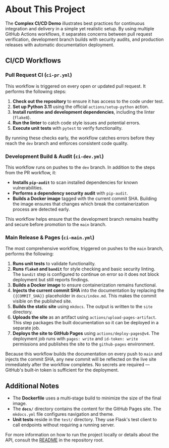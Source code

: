 # About This Project

The **Complex CI/CD Demo** illustrates best practices for continuous integration and delivery in a simple yet realistic setup.  By using multiple GitHub Actions workflows, it separates concerns between pull request verification, development branch builds with security audits, and production releases with automatic documentation deployment.

## CI/CD Workflows

### Pull Request CI (`ci-pr.yml`)

This workflow is triggered on every open or updated pull request.  It performs the following steps:

1. **Check out the repository** to ensure it has access to the code under test.
2. **Set up Python 3.11** using the official `actions/setup-python` action.
3. **Install runtime and development dependencies**, including the linter (`flake8`).
4. **Run the linter** to catch code style issues and potential errors.
5. **Execute unit tests** with `pytest` to verify functionality.

By running these checks early, the workflow catches errors before they reach the `dev` branch and enforces consistent code quality.

### Development Build & Audit (`ci-dev.yml`)

This workflow runs on pushes to the `dev` branch.  In addition to the steps from the PR workflow, it:

* **Installs `pip-audit`** to scan installed dependencies for known vulnerabilities.
* **Performs a dependency security audit** with `pip-audit`.
* **Builds a Docker image** tagged with the current commit SHA.  Building the image ensures that changes which break the containerization process are detected early.

This workflow helps ensure that the development branch remains healthy and secure before promotion to the `main` branch.

### Main Release & Pages (`ci-main.yml`)

The most comprehensive workflow, triggered on pushes to the `main` branch, performs the following:

1. **Runs unit tests** to validate functionality.
2. **Runs `flake8` and `bandit`** for style checking and basic security linting.  The `bandit` step is configured to continue on error so it does not block deployment but still reports findings.
3. **Builds a Docker image** to ensure containerization remains functional.
4. **Injects the current commit SHA** into the documentation by replacing the `{{COMMIT_SHA}}` placeholder in `docs/index.md`.  This makes the commit visible on the published site.
5. **Builds the static site** using `mkdocs`.  The output is written to the `site` directory.
6. **Uploads the site** as an artifact using `actions/upload-pages-artifact`.  This step packages the built documentation so it can be deployed in a separate job.
7. **Deploys the site to GitHub Pages** using `actions/deploy-pages@v4`.  The deployment job runs with `pages: write` and `id-token: write` permissions and publishes the site to the `github-pages` environment.

Because this workflow builds the documentation on every push to `main` and injects the commit SHA, any new commit will be reflected on the live site immediately after the workflow completes.  No secrets are required — GitHub's built‑in token is sufficient for the deployment.

## Additional Notes

* The **Dockerfile** uses a multi‑stage build to minimize the size of the final image.
* The **`docs/`** directory contains the content for the GitHub Pages site.  The `mkdocs.yml` file configures navigation and theme.
* **Unit tests** reside in the `test/` directory.  They use Flask's test client to call endpoints without requiring a running server.

For more information on how to run the project locally or details about the API, consult the [README](../README.md) in the repository root.